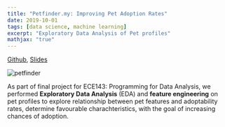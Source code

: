 ```yaml
---
title: "Petfinder.my: Improving Pet Adoption Rates"
date: 2019-10-01
tags: [data science, machine learning]
excerpt: "Exploratory Data Analysis of Pet profiles"
mathjax: "true"
---
```


[Github](https://github.com/ijssaggu/ECE-143-PetFinder.my), [Slides](/files/ECE143_Slides.pdf)

<img src="{{ site.url }}{{ site.baseurl }}/images/pet-finder.jpg" alt="petfinder">

As part of final project for ECE143: Programming for Data Analysis, we performed **Exploratory Data Analysis** (EDA) and **feature engineering** on pet profiles to explore relationship between pet features and adoptability rates, determine favourable charachteristics, with the goal of increasing chances of adoption.
